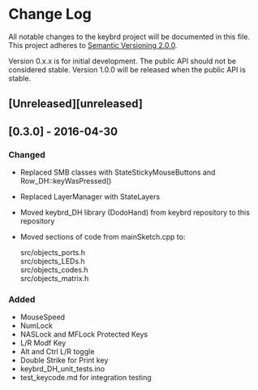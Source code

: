 # Change Log
All notable changes to the keybrd project will be documented in this file.
This project adheres to [Semantic Versioning 2.0.0](http://semver.org/).

Version 0.x.x is for initial development. The public API should not be considered stable.
Version 1.0.0 will be released when the public API is stable.

## [Unreleased][unreleased]

## [0.3.0] - 2016-04-30
### Changed
* Replaced SMB classes with StateStickyMouseButtons and Row_DH::keyWasPressed() 
* Replaced LayerManager with StateLayers
* Moved keybrd_DH library (DodoHand) from keybrd repository to this repository
* Moved sections of code from mainSketch.cpp to:

    src/objects_ports.h<br>
    src/objects_LEDs.h<br>
    src/objects_codes.h<br>
    src/objects_matrix.h

### Added
* MouseSpeed
* NumLock
* NASLock and MFLock Protected Keys
* L/R Modf Key
* Alt and Ctrl L/R toggle
* Double Strike for Print key
* keybrd_DH_unit_tests.ino
* test_keycode.md for integration testing
